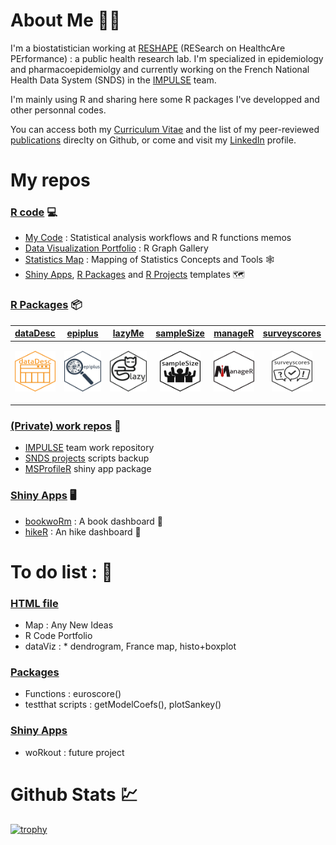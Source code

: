 # About Me :technologist:

I'm a biostatistician working at [RESHAPE](https://www.reshapelab.fr/fr) (RESearch on HealthcAre PErformance) : a public health research lab. I'm specialized in epidemiology and pharmacoepidemiolgy and currently working on the French National Health Data System (SNDS) in the [IMPULSE](https://www.impulse-research.fr/) team.

I'm mainly using R and sharing here some R packages I've developped and other personnal codes.

You can access both my [Curriculum Vitae](https://github.com/HugoMrth/HugoMrth/blob/main/CV2.pdf) and the list of my peer-reviewed [publications](https://github.com/HugoMrth/HugoMrth/blob/main/Publications.md) direclty on Github, or come and visit my [LinkedIn](https://www.linkedin.com/in/hugo-marthinet-b96aa4133/) profile.

# My repos

### <ins>R code</ins> :computer:

* [My Code](https://github.com/HugoMrth/my-code) : Statistical analysis workflows and R functions memos
* [Data Visualization Portfolio](https://hugomrth.github.io/dataVisualizationPortfolio/) : R Graph Gallery
* [Statistics Map](https://hugomrth.github.io/StatisticsMap/) : Mapping of Statistics Concepts and Tools :spider_web:
* [Shiny Apps](https://github.com/HugoMrth/shinyTemplate), [R Packages](https://github.com/HugoMrth/pkgTemplate)  and [R Projects](https://github.com/HugoMrth/RporjTemplate) templates :world_map:

### <ins>R Packages</ins> :package:

| [dataDesc](https://github.com/HugoMrth/dataDesc) | [epiplus](https://github.com/HugoMrth/epiplus) | [lazyMe](https://github.com/HugoMrth/lazyMe) | [sampleSize](https://github.com/HugoMrth/sampleSize) | [manageR](https://github.com/HugoMrth/manageR) | [surveyscores](https://github.com/HugoMrth/surveyscores) |
|----------|----------|----------|----------|----------|----------|
| <p align="center"> <img src="https://github.com/HugoMrth/dataDesc/blob/main/inst/logo.png" title="dataDesc"  alt="dataDesc" width="65" height="65"/> </p> | <p align="center"> <img src="https://github.com/HugoMrth/epiplus/blob/main/inst/logo.png" title="epiplus"  alt="epiplus" width="65" height="65"/> </p> | <p align="center"> <img src="https://github.com/HugoMrth/lazyMe/blob/main/inst/logo.png" title="lazyMe"  alt="lazyMe" width="65" height="65"/> </p> | <p align="center"> <img src="https://github.com/HugoMrth/sampleSize/blob/main/inst/logo.png" title="sampleSize"  alt="sampleSize" width="65" height="65"/> </p> | <p align="center"> <img src="https://github.com/HugoMrth/manageR/blob/main/inst/logo.png" title="manageR"  alt="manageR" width="65" height="65"/> </p> | <p align="center"> <img src="https://github.com/HugoMrth/surveyscores/blob/main/inst/logo.png" title="surveyscores"  alt="surveyscores" width="65" height="65"/> </p> |

### <ins>(Private) work repos</ins> :no_entry_sign:

* [IMPULSE](https://github.com/HugoMrth/Impulse-SDS) team work repository
* [SNDS projects](https://github.com/HugoMrth/SNDS-Projects) scripts backup
* [MSProfileR](https://github.com/HugoMrth/MSProfileR) shiny app package 

### <ins>Shiny Apps</ins> :desktop_computer:

* [bookwoRm](https://github.com/HugoMrth/bookwoRm) : A book dashboard :open_book:
* [hikeR](https://github.com/HugoMrth/hikeR) : An hike dashboard :hiking_boot:





# To do list : 🚀

### <ins>HTML file</ins>
* Map : Any New Ideas
* R Code Portfolio
* dataViz : * dendrogram, France map, histo+boxplot
### <ins>Packages</ins>
* Functions : euroscore()
* testthat scripts : getModelCoefs(), plotSankey()
### <ins>Shiny Apps</ins>
* woRkout : future project



# Github Stats :chart:

[![trophy](https://github-profile-trophy.vercel.app/?username=HugoMrth&theme=onedark)](https://github.com/ryo-ma/github-profile-trophy)
  
<!--- 
---

  
<p align="center">
  <img width="800" height="220" src="https://streak-stats.demolab.com?user=HugoMrth&theme=highcontrast&hide_border=true&border_radius=5&card_width=800">
</p>


---


<p align="center">
  <img width="600" height="200" src="https://github-readme-stats.vercel.app/api?username=HugoMrth&show_icons=true&theme=vision-friendly-dark">
  <img width="400" height="200" src="https://github-readme-stats.vercel.app/api/top-langs/?username=HugoMrth&size_weight=0.0005&count_weight=0.3&layout=compact&theme=vision-friendly-dark">
</p>
 
---> 






